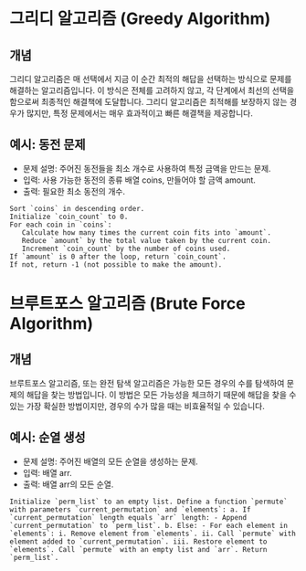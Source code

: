 # 그리디 알고리즘 (Greedy Algorithm)

## 개념
그리디 알고리즘은 매 선택에서 지금 이 순간 최적의 해답을 선택하는 방식으로 문제를 해결하는 알고리즘입니다. 
이 방식은 전체를 고려하지 않고, 각 단계에서 최선의 선택을 함으로써 최종적인 해결책에 도달합니다. 그리디 알고리즘은 최적해를 보장하지 않는 경우가 많지만, 특정 문제에서는 매우 효과적이고 빠른 해결책을 제공합니다.

## 예시: 동전 문제
- 문제 설명: 주어진 동전들을 최소 개수로 사용하여 특정 금액을 만드는 문제.
- 입력: 사용 가능한 동전의 종류 배열 coins, 만들어야 할 금액 amount.
- 출력: 필요한 최소 동전의 개수.


```
Sort `coins` in descending order.
Initialize `coin_count` to 0.
For each coin in `coins`:
   Calculate how many times the current coin fits into `amount`.
   Reduce `amount` by the total value taken by the current coin.
   Increment `coin_count` by the number of coins used.
If `amount` is 0 after the loop, return `coin_count`.
If not, return -1 (not possible to make the amount).
```

# 브루트포스 알고리즘 (Brute Force Algorithm)

## 개념
브루트포스 알고리즘, 또는 완전 탐색 알고리즘은 가능한 모든 경우의 수를 탐색하여 문제의 해답을 찾는 방법입니다. 
이 방법은 모든 가능성을 체크하기 때문에 해답을 찾을 수 있는 가장 확실한 방법이지만, 경우의 수가 많을 때는 비효율적일 수 있습니다.

## 예시: 순열 생성
- 문제 설명: 주어진 배열의 모든 순열을 생성하는 문제.
- 입력: 배열 arr.
- 출력: 배열 arr의 모든 순열.

```Initialize `perm_list` to an empty list.
Define a function `permute` with parameters `current_permutation` and `elements`:
   a. If `current_permutation` length equals `arr` length:
      - Append `current_permutation` to `perm_list`.
   b. Else:
      - For each element in `elements`:
        i. Remove element from `elements`.
        ii. Call `permute` with element added to `current_permutation`.
        iii. Restore element to `elements`.
Call `permute` with an empty list and `arr`.
Return `perm_list`.```
